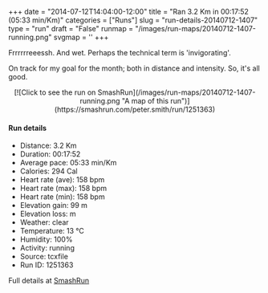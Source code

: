 +++
date = "2014-07-12T14:04:00-12:00"
title = "Ran 3.2 Km in 00:17:52 (05:33 min/Km)"
categories = ["Runs"]
slug = "run-details-20140712-1407"
type = "run"
draft = "False"
runmap = "/images/run-maps/20140712-1407-running.png"
svgmap = '<polyline points="66 62, 72 51, 69 50, 70 48, 72 34, 78 24, 72 25, 70 25, 59 20, 49 20, 10 33, 0 41, 4 52, 11 63, 17 68, 36 70, 76 80, 100 29, 95 24, 84 23, 83 31, 74 40">'
+++

Frrrrrreeessh. And wet. Perhaps the technical term is 'invigorating'. 

On track for my goal for the month; both in distance and intensity. So, it's all good. 



<!--more-->

<center>
[![Click to see the run on SmashRun](/images/run-maps/20140712-1407-running.png "A map of this run")](https://smashrun.com/peter.smith/run/1251363)
</center>

#### Run details

* Distance: 3.2 Km
* Duration: 00:17:52
* Average pace: 05:33 min/Km
* Calories: 294 Cal
* Heart rate (ave): 158 bpm
* Heart rate (max): 158 bpm
* Heart rate (min): 158 bpm
* Elevation gain: 99 m
* Elevation loss:  m
* Weather: clear
* Temperature: 13 &deg;C
* Humidity: 100%
* Activity: running
* Source: tcxfile
* Run ID: 1251363

Full details at [SmashRun](https://smashrun.com/peter.smith/run/1251363)